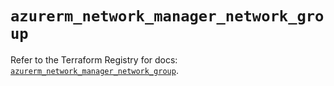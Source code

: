 # `azurerm_network_manager_network_group`

Refer to the Terraform Registry for docs: [`azurerm_network_manager_network_group`](https://registry.terraform.io/providers/hashicorp/azurerm/4.49.0/docs/resources/network_manager_network_group).
